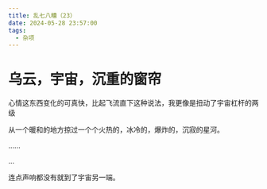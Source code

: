 ```yaml
---
title: 乱七八糟（23）
date: 2024-05-28 23:57:00
tags:
  - 杂项
---
```


# 乌云，宇宙，沉重的窗帘 
心情这东西变化的可真快，比起飞流直下这种说法，我更像是扭动了宇宙杠杆的两级

从一个暖和的地方掠过一个个火热的，冰冷的，爆炸的，沉寂的星河。

......

...

连点声响都没有就到了宇宙另一端。 ​​​